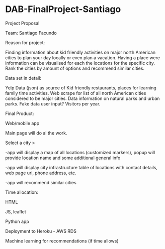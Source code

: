 # DAB-FinalProject-Santiago

Project Proposal

Team: Santiago Facundo


Reason for project: 

Finding information about kid friendly activities on major north American cities to plan your day locally or even plan a vacation.
Having a place were information can be visualised for each the locations for the specific city.
Rank the cities by amount of options and recommend similar cities.


Data set in detail:

Yelp Data (json) as source of Kid friendly restaurants, places for learning family time activities.
Web scrape for list of all north American cities considered to be major cities.
Data information on natural parks and urban parks.
Fake data user input? Visitors per year.


Final Product:

Web/mobile app

Main page will do al the work.

Select a city > 

-app will display a map of all locations (customized markers), popup will provide location name and some additional general info

-app will display city infrastructure table of locations with contact details, web page url, phone address, etc.

-app will recommend similar cities


Time allocation:

HTML

JS, leaflet

Python app

Deployment to Heroku -  AWS RDS

Machine learning for recommendations (if time allows)
